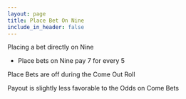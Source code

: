 ```yaml
---
layout: page
title: Place Bet On Nine
include_in_header: false
---
```


Placing a bet directly on Nine

- Place bets on Nine pay 7 for every 5

Place Bets are off during the Come Out Roll

Payout is slightly less favorable to the Odds on Come Bets
